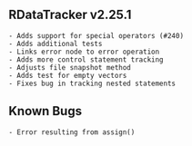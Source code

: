 ## RDataTracker v2.25.1

```
- Adds support for special operators (#240)
- Adds additional tests
- Links error node to error operation
- Adds more control statement tracking
- Adjusts file snapshot method
- Adds test for empty vectors
- Fixes bug in tracking nested statements
```


## Known Bugs

```
- Error resulting from assign()
```
